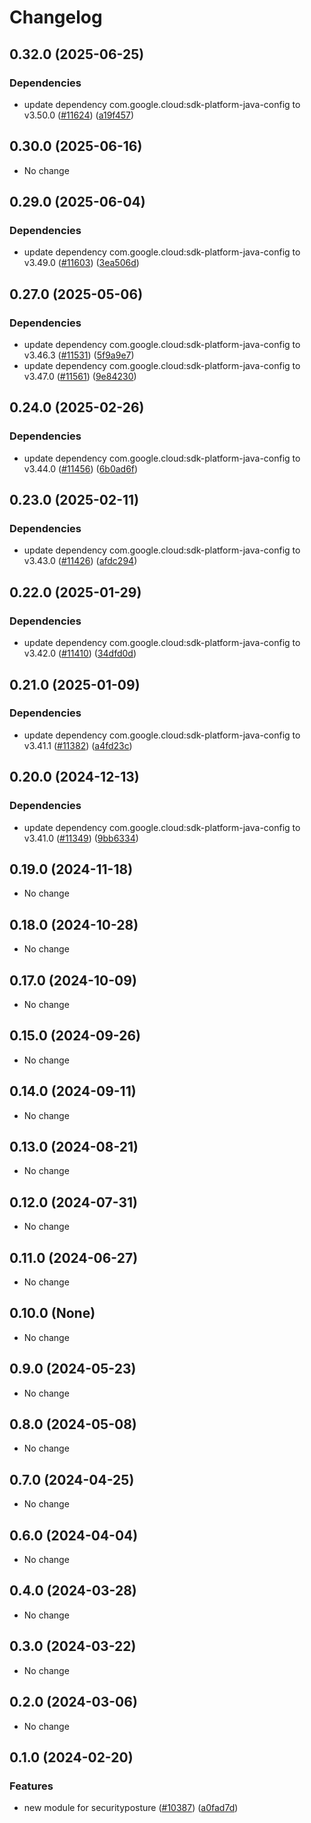 # Changelog

## 0.32.0 (2025-06-25)

### Dependencies

* update dependency com.google.cloud:sdk-platform-java-config to v3.50.0 ([#11624](https://github.com/googleapis/google-cloud-java/issues/11624)) ([a19f457](https://github.com/googleapis/google-cloud-java/commit/a19f457d10f15437ac26ce379048ff8b3cc6be5d))


## 0.30.0 (2025-06-16)

* No change


## 0.29.0 (2025-06-04)

### Dependencies

* update dependency com.google.cloud:sdk-platform-java-config to v3.49.0 ([#11603](https://github.com/googleapis/google-cloud-java/issues/11603)) ([3ea506d](https://github.com/googleapis/google-cloud-java/commit/3ea506d86a54fae209e9971af7b4a8aa1f5997b9))


## 0.27.0 (2025-05-06)

### Dependencies

* update dependency com.google.cloud:sdk-platform-java-config to v3.46.3 ([#11531](https://github.com/googleapis/google-cloud-java/issues/11531)) ([5f9a9e7](https://github.com/googleapis/google-cloud-java/commit/5f9a9e73df5e44ae38a8d18780873b7896d31c04))
* update dependency com.google.cloud:sdk-platform-java-config to v3.47.0 ([#11561](https://github.com/googleapis/google-cloud-java/issues/11561)) ([9e84230](https://github.com/googleapis/google-cloud-java/commit/9e842300aa2e3e654785cc929aef0d6bb9a1a0a9))


## 0.24.0 (2025-02-26)

### Dependencies

* update dependency com.google.cloud:sdk-platform-java-config to v3.44.0 ([#11456](https://github.com/googleapis/google-cloud-java/issues/11456)) ([6b0ad6f](https://github.com/googleapis/google-cloud-java/commit/6b0ad6f8243cc60de7ee608237fa61445f0b0526))


## 0.23.0 (2025-02-11)

### Dependencies

* update dependency com.google.cloud:sdk-platform-java-config to v3.43.0 ([#11426](https://github.com/googleapis/google-cloud-java/issues/11426)) ([afdc294](https://github.com/googleapis/google-cloud-java/commit/afdc2944304a077ce4cbdd8c7675f1ca707b2be0))


## 0.22.0 (2025-01-29)

### Dependencies

* update dependency com.google.cloud:sdk-platform-java-config to v3.42.0 ([#11410](https://github.com/googleapis/google-cloud-java/issues/11410)) ([34dfd0d](https://github.com/googleapis/google-cloud-java/commit/34dfd0dc9c5ca042aca0778e8d34b2ca072bfeb1))


## 0.21.0 (2025-01-09)

### Dependencies

* update dependency com.google.cloud:sdk-platform-java-config to v3.41.1 ([#11382](https://github.com/googleapis/google-cloud-java/issues/11382)) ([a4fd23c](https://github.com/googleapis/google-cloud-java/commit/a4fd23ce1dfa364959de1e97e3b769996f3c7d0d))


## 0.20.0 (2024-12-13)

### Dependencies

* update dependency com.google.cloud:sdk-platform-java-config to v3.41.0 ([#11349](https://github.com/googleapis/google-cloud-java/issues/11349)) ([9bb6334](https://github.com/googleapis/google-cloud-java/commit/9bb6334458fdec53ba9fdec501de534d6516f102))


## 0.19.0 (2024-11-18)

* No change


## 0.18.0 (2024-10-28)

* No change


## 0.17.0 (2024-10-09)

* No change


## 0.15.0 (2024-09-26)

* No change


## 0.14.0 (2024-09-11)

* No change


## 0.13.0 (2024-08-21)

* No change


## 0.12.0 (2024-07-31)

* No change


## 0.11.0 (2024-06-27)

* No change


## 0.10.0 (None)

* No change


## 0.9.0 (2024-05-23)

* No change


## 0.8.0 (2024-05-08)

* No change


## 0.7.0 (2024-04-25)

* No change


## 0.6.0 (2024-04-04)

* No change


## 0.4.0 (2024-03-28)

* No change


## 0.3.0 (2024-03-22)

* No change


## 0.2.0 (2024-03-06)

* No change


## 0.1.0 (2024-02-20)

### Features

* new module for securityposture ([#10387](https://github.com/googleapis/google-cloud-java/issues/10387)) ([a0fad7d](https://github.com/googleapis/google-cloud-java/commit/a0fad7d7a7a25574c92b0215505922d1cc3e26f1))

